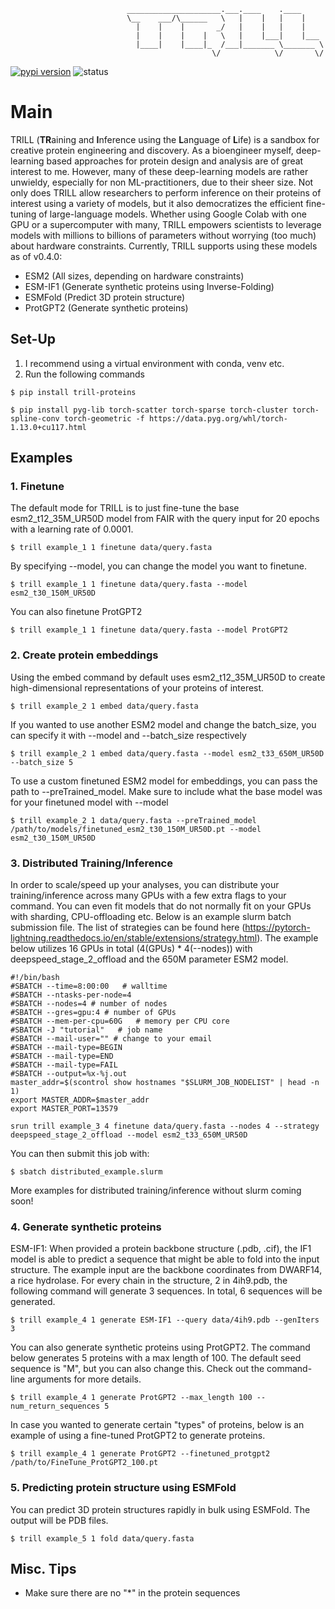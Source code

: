                               _____________________.___.____    .____     
                              \__    ___/\______   \   |    |   |    |    
                                |    |    |       _/   |    |   |    |    
                                |    |    |    |   \   |    |___|    |___ 
                                |____|    |____|_  /___|_______ \_______ \
                                                 \/            \/       \/

[![pypi version](https://img.shields.io/pypi/v/trill-proteins)](https://pypi.org/project/trill-proteins)
![status](https://github.com/martinez-zacharya/TRILL/workflows/CI/badge.svg)
# Main
TRILL (**TR**aining and **I**nference using the **L**anguage of **L**ife) is a sandbox for creative protein engineering and discovery. As a bioengineer myself, deep-learning based approaches for protein design and analysis are of great interest to me. However, many of these deep-learning models are rather unwieldy, especially for non ML-practitioners, due to their sheer size. Not only does TRILL allow researchers to perform inference on their proteins of interest using a variety of models, but it also democratizes the efficient fine-tuning of large-language models. Whether using Google Colab with one GPU or a supercomputer with many, TRILL empowers scientists to leverage models with millions to billions of parameters without worrying (too much) about hardware constraints. Currently, TRILL supports using these models as of v0.4.0:
- ESM2 (All sizes, depending on hardware constraints)
- ESM-IF1 (Generate synthetic proteins using Inverse-Folding)
- ESMFold (Predict 3D protein structure)
- ProtGPT2 (Generate synthetic proteins)

## Set-Up
1. I recommend using a virtual environment with conda, venv etc.
2. Run the following commands
```
$ pip install trill-proteins
```
```
$ pip install pyg-lib torch-scatter torch-sparse torch-cluster torch-spline-conv torch-geometric -f https://data.pyg.org/whl/torch-1.13.0+cu117.html
```

## Examples

### 1. Finetune
  The default mode for TRILL is to just fine-tune the base esm2_t12_35M_UR50D model from FAIR with the query input for 20 epochs with a learning rate of 0.0001.
  ```
  $ trill example_1 1 finetune data/query.fasta
  ```
  By specifying --model, you can change the model you want to finetune.
  ```
  $ trill example_1 1 finetune data/query.fasta --model esm2_t30_150M_UR50D
  ```
  You can also finetune ProtGPT2
  ```
  $ trill example_1 1 finetune data/query.fasta --model ProtGPT2
  ```
### 2. Create protein embeddings
  Using the embed command by default uses esm2_t12_35M_UR50D to create high-dimensional representations of your proteins of interest.
  ```
  $ trill example_2 1 embed data/query.fasta
  ```  
  If you wanted to use another ESM2 model and change the batch_size, you can specify it with --model and --batch_size respectively
  ```
  $ trill example_2 1 embed data/query.fasta --model esm2_t33_650M_UR50D --batch_size 5
  ```
  To use a custom finetuned ESM2 model for embeddings, you can pass the path to --preTrained_model. Make sure to include what the base model was for your finetuned model with --model
  ```
  $ trill example_2 1 data/query.fasta --preTrained_model /path/to/models/finetuned_esm2_t30_150M_UR50D.pt --model esm2_t30_150M_UR50D
  ```
### 3. Distributed Training/Inference
  In order to scale/speed up your analyses, you can distribute your training/inference across many GPUs with a few extra flags to your command. You can even fit models that do not normally fit on your GPUs with sharding, CPU-offloading etc. Below is an example slurm batch submission file. The list of strategies can be found here (https://pytorch-lightning.readthedocs.io/en/stable/extensions/strategy.html). The example below utilizes 16 GPUs in total (4(GPUs) * 4(--nodes)) with deepspeed_stage_2_offload and the 650M parameter ESM2 model.
  ```shell
  #!/bin/bash
  #SBATCH --time=8:00:00   # walltime
  #SBATCH --ntasks-per-node=4
  #SBATCH --nodes=4 # number of nodes
  #SBATCH --gres=gpu:4 # number of GPUs
  #SBATCH --mem-per-cpu=60G   # memory per CPU core
  #SBATCH -J "tutorial"   # job name
  #SBATCH --mail-user="" # change to your email
  #SBATCH --mail-type=BEGIN
  #SBATCH --mail-type=END
  #SBATCH --mail-type=FAIL
  #SBATCH --output=%x-%j.out
  master_addr=$(scontrol show hostnames "$SLURM_JOB_NODELIST" | head -n 1)
  export MASTER_ADDR=$master_addr
  export MASTER_PORT=13579
  
  srun trill example_3 4 finetune data/query.fasta --nodes 4 --strategy deepspeed_stage_2_offload --model esm2_t33_650M_UR50D
  ```
  You can then submit this job with:
  ```
  $ sbatch distributed_example.slurm
  ```
  More examples for distributed training/inference without slurm coming soon!

### 4. Generate synthetic proteins
   ESM-IF1: When provided a protein backbone structure (.pdb, .cif), the IF1 model is able to predict a sequence that might be able to fold into the input structure. The example input are the backbone coordinates from DWARF14, a rice hydrolase. For every chain in the structure, 2 in 4ih9.pdb, the following command will generate 3 sequences. In total, 6 sequences will be generated.
  ```
  $ trill example_4 1 generate ESM-IF1 --query data/4ih9.pdb --genIters 3
  ```
  You can also generate synthetic proteins using ProtGPT2. The command below generates 5 proteins with a max length of 100. The default seed sequence is "M", but you can also change this. Check out the command-line arguments for more details.
  ```
  $ trill example_4 1 generate ProtGPT2 --max_length 100 --num_return_sequences 5
  ```
  In case you wanted to generate certain "types" of proteins, below is an example of using a fine-tuned ProtGPT2 to generate proteins.
  ```
  $ trill example_4 1 generate ProtGPT2 --finetuned_protgpt2 /path/to/FineTune_ProtGPT2_100.pt
  ```
### 5. Predicting protein structure using ESMFold
  You can predict 3D protein structures rapidly in bulk using ESMFold. The output will be PDB files.
  ```
  $ trill example_5 1 fold data/query.fasta
  ```  
## Misc. Tips

- Make sure there are no "\*" in the protein sequences
